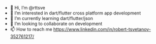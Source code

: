 - 👋 Hi, I’m @rttsve
- 👀 I’m interested in dart/flutter cross platform app development
- 🌱 I’m currently learning dart/flutter/json
- 💞️ I’m looking to collaborate on development
- 📫 How to reach me https://www.linkedin.com/in/robert-tsvetanov-352761217/

<!---
rttsve/rttsve is a ✨ special ✨ repository because its `README.md` (this file) appears on your GitHub profile.
You can click the Preview link to take a look at your changes.
--->
